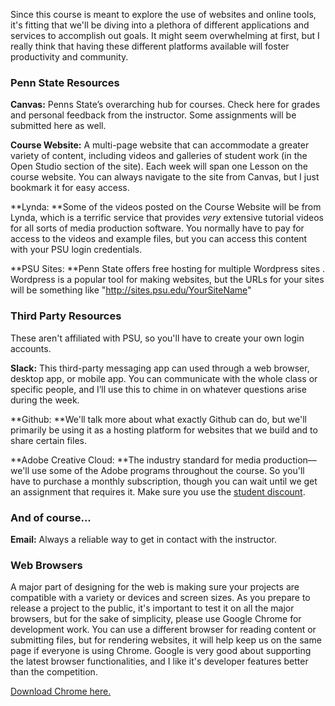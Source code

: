 

Since this course is meant to explore the use of websites and online tools, it's fitting that we'll be diving into a plethora of different applications and services to accomplish out goals. It might seem overwhelming at first, but I really think that having these different platforms available will foster productivity and community. 



### Penn State Resources

**Canvas:** Penns State’s overarching hub for courses. Check here for grades and personal feedback from the instructor. Some assignments will be submitted here as well. 

**Course Website:** A multi-page website that can accommodate a greater variety of content, including videos and galleries of student work \(in the Open Studio section of the site\).  Each week will span one Lesson on the course website. You can always navigate to the site from Canvas, but I just bookmark it for easy access.  

**Lynda: **Some of the videos posted on the Course Website will be from Lynda, which is a terrific service that provides _very_ extensive tutorial videos for all sorts of media production software. You normally have to pay for access to the videos and example files, but you can access this content with your PSU login credentials.

**PSU Sites: **Penn State offers free hosting for multiple Wordpress sites . Wordpress is a popular tool for making websites, but the URLs for your sites will be something like "http://sites.psu.edu/YourSiteName"



### Third Party Resources

These aren't affiliated with PSU, so you'll have to create your own login accounts.

**Slack:** This third-party messaging app can used through a web browser, desktop app, or mobile app. You can communicate with the whole class or specific people, and I’ll use this to chime in on whatever questions arise during the week.

**Github: **We'll talk more about what exactly Github can do, but we'll primarily be using it as a hosting platform for websites that we build and to share certain files. 

**Adobe Creative Cloud: **The industry standard for media production—we'll use some of the Adobe programs throughout the course. So you'll have to purchase a monthly subscription, though you can wait until we get an assignment that requires it. Make sure you use the [student discount](http://www.adobe.com/creativecloud/buy/students.html).



### And of course...

**Email:** Always a reliable way to get in contact with the instructor.



### Web Browsers

A major part of designing for the web is making sure your projects are compatible with a variety or devices and screen sizes. As you prepare to release a project to the public, it's important to test it on all the major browsers, but for the sake of simplicity, please use Google Chrome for development work. You can use a different browser for reading content or submitting files, but for rendering websites, it will help keep us on the same page if everyone is using Chrome. Google is very good about supporting the latest browser functionalities, and I like it's developer features better than the competition. 

[Download Chrome here. ](https://www.google.com/chrome/browser/desktop/)



